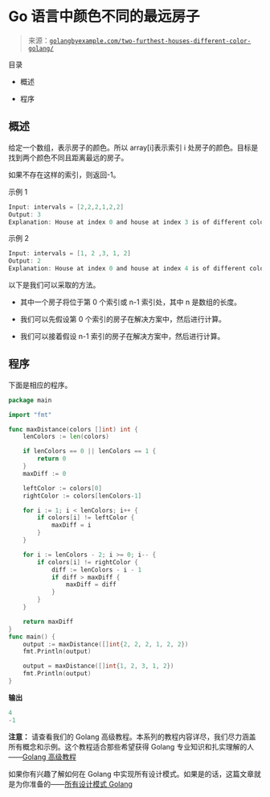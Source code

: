 <!--yml

分类：未分类

日期：2024-10-13 06:49:42

-->

# Go 语言中颜色不同的最远房子

> 来源：[`golangbyexample.com/two-furthest-houses-different-color-golang/`](https://golangbyexample.com/two-furthest-houses-different-color-golang/)

目录

+   概述

+   程序

## **概述**

给定一个数组，表示房子的颜色。所以 array[i]表示索引 i 处房子的颜色。目标是找到两个颜色不同且距离最远的房子。

如果不存在这样的索引，则返回-1。

示例 1

```go
Input: intervals = [2,2,2,1,2,2]
Output: 3
Explanation: House at index 0 and house at index 3 is of different colors
```

示例 2

```go
Input: intervals = [1, 2 ,3, 1, 2]
Output: 2
Explanation: House at index 0 and house at index 4 is of different colors
```

以下是我们可以采取的方法。

+   其中一个房子将位于第 0 个索引或 n-1 索引处，其中 n 是数组的长度。

+   我们可以先假设第 0 个索引的房子在解决方案中，然后进行计算。

+   我们可以接着假设 n-1 索引的房子在解决方案中，然后进行计算。

## **程序**

下面是相应的程序。

```go
package main

import "fmt"

func maxDistance(colors []int) int {
	lenColors := len(colors)

	if lenColors == 0 || lenColors == 1 {
		return 0
	}
	maxDiff := 0

	leftColor := colors[0]
	rightColor := colors[lenColors-1]

	for i := 1; i < lenColors; i++ {
		if colors[i] != leftColor {
			maxDiff = i
		}
	}

	for i := lenColors - 2; i >= 0; i-- {
		if colors[i] != rightColor {
			diff := lenColors - i - 1
			if diff > maxDiff {
				maxDiff = diff
			}
		}
	}

	return maxDiff
}
func main() {
	output := maxDistance([]int{2, 2, 2, 1, 2, 2})
	fmt.Println(output)

	output = maxDistance([]int{1, 2, 3, 1, 2})
	fmt.Println(output)
}
```

**输出**

```go
4
-1
```

**注意：** 请查看我们的 Golang 高级教程。本系列的教程内容详尽，我们尽力涵盖所有概念和示例。这个教程适合那些希望获得 Golang 专业知识和扎实理解的人——[Golang 高级教程](https://golangbyexample.com/golang-comprehensive-tutorial/)

如果你有兴趣了解如何在 Golang 中实现所有设计模式。如果是的话，这篇文章就是为你准备的——[所有设计模式 Golang](https://golangbyexample.com/all-design-patterns-golang/)


